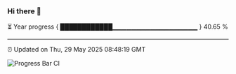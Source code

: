 ### Hi there 👋

⏳ Year progress { ████████████▁▁▁▁▁▁▁▁▁▁▁▁▁▁▁▁▁▁ } 40.65 %

---

⏰ Updated on Thu, 29 May 2025 08:48:19 GMT

![Progress Bar CI](https://github.com/IshwaranRudhara/GIT-ACTION/workflows/Progress%20Bar%20CI/badge.svg)
